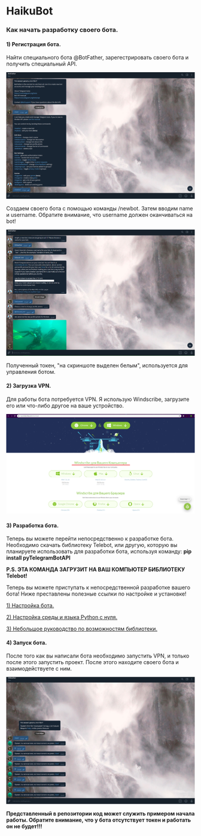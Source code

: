 # HaikuBot

### Как начать разработку своего бота.

#### 1) Регистрация бота.
Найти специального бота @BotFather, зарегестрировать своего бота и получить специальный API.

![Скриншот 1](https://github.com/DdiavaLL/HaikuBot/blob/master/screenshots/1.png)

Создаем своего бота с помощью команды /newbot. Затем вводим name и username. Обратите внимание, что username должен оканчиваться на bot!

![Скриншот 2](https://github.com/DdiavaLL/HaikuBot/blob/master/screenshots/2.png)

Полученный токен, "на скриншоте выделен белым", используется для управления ботом. 

#### 2) Загрузка VPN.
Для работы бота потребуется VPN. Я использую Windscribe, загрузите его или что-либо другое на ваше устройство.

![Скриншот 3](https://github.com/DdiavaLL/HaikuBot/blob/master/screenshots/3.png)

#### 3) Разработка бота.
Теперь вы можете перейти непосредственно к разработке бота. 
Необходимо скачать библиотеку Telebot, или другую, которую вы планируете использовать для разработки бота, используя команду: **pip install pyTelegramBotAPI**

**P.S. ЭТА КОМАНДА ЗАГРУЗИТ НА ВАШ КОМПЬЮТЕР БИБЛИОТЕКУ Telebot!**

Теперь вы можете приступать к непосредственной разработке вашего бота! Ниже преставлены полезные ссылки по настройке и установке!

[1) Настройка бота.](https://habr.com/ru/post/448310/)

[2) Настройка среды и языка Python с нуля.](https://www.youtube.com/watch?v=RGQpg1Z3fyQ)

[3) Небольшое руководство по возможностям библиотеки.](https://groosha.gitbook.io/telegram-bot-lessons/extra/pytelegrambotapi_basics)

#### 4) Запуск бота.
После того как вы написали бота необходимо запустить VPN, и только после этого запустить проект.
После этого находите своего бота и взаимодействуете с ним.

![Скриншот 4](https://github.com/DdiavaLL/HaikuBot/blob/master/screenshots/4.png)
 
**Представленный в репозитории код может служить примером начала работы. Обратите внимание, что у бота отсутствует токен и работать он не будет!!!**


